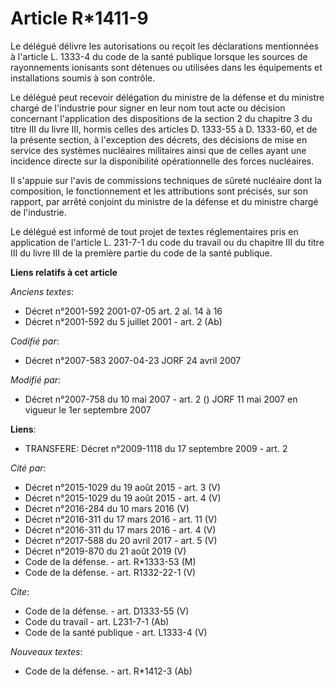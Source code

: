 # Article R*1411-9

Le délégué délivre les autorisations ou reçoit les déclarations mentionnées à l'article L. 1333-4 du code de la santé
publique lorsque les sources de rayonnements ionisants sont détenues ou utilisées dans les équipements et installations
soumis à son contrôle. 

Le délégué peut recevoir délégation du ministre de la défense et du ministre chargé de l'industrie pour signer en leur nom
tout acte ou décision concernant l'application des dispositions de la section 2 du chapitre 3 du titre III du livre III,
hormis celles des articles D. 1333-55 à D. 1333-60, et de la présente section, à l'exception des décrets, des décisions de
mise en service des systèmes nucléaires militaires ainsi que de celles ayant une incidence directe sur la disponibilité
opérationnelle des forces nucléaires. 

Il s'appuie sur l'avis de commissions techniques de sûreté nucléaire dont la composition, le fonctionnement et les
attributions sont précisés, sur son rapport, par arrêté conjoint du ministre de la défense et du ministre chargé de
l'industrie. 

Le délégué est informé de tout projet de textes réglementaires pris en application de l'article L. 231-7-1 du code du travail
ou du chapitre III du titre III du livre III de la première partie du code de la santé publique.

**Liens relatifs à cet article**

_Anciens textes_:

  - Décret n°2001-592 2001-07-05 art. 2 al. 14 à 16
  - Décret n°2001-592 du 5 juillet 2001 - art. 2 (Ab)

_Codifié par_:

  - Décret n°2007-583 2007-04-23 JORF 24 avril 2007

_Modifié par_:

  - Décret n°2007-758 du 10 mai 2007 - art. 2 () JORF 11 mai 2007 en vigueur le 1er septembre 2007

**Liens**:

  - TRANSFERE: Décret n°2009-1118 du 17 septembre 2009 - art. 2

_Cité par_:

  - Décret n°2015-1029 du 19 août 2015 - art. 3 (V)
  - Décret n°2015-1029 du 19 août 2015 - art. 4 (V)
  - Décret n°2016-284 du 10 mars 2016 (V)
  - Décret n°2016-311 du 17 mars 2016 - art. 11 (V)
  - Décret n°2016-311 du 17 mars 2016 - art. 4 (V)
  - Décret n°2017-588 du 20 avril 2017 - art. 5 (V)
  - Décret n°2019-870 du 21 août 2019 (V)
  - Code de la défense. - art. R*1333-53 (M)
  - Code de la défense. - art. R1332-22-1 (V)

_Cite_:

  - Code de la défense. - art. D1333-55 (V)
  - Code du travail - art. L231-7-1 (Ab)
  - Code de la santé publique - art. L1333-4 (V)

_Nouveaux textes_:

  - Code de la défense. - art. R*1412-3 (Ab)
